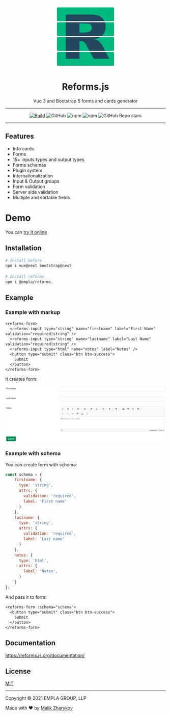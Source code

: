 
<div align="center">
<img src="./content/reforms.png" width="200" alt="Reforms.js">

# Reforms.js

Vue 3 and Bootstrap 5 forms and cards generator

---

[![Build](https://github.com/empla/reforms/actions/workflows/build.yml/badge.svg)](https://github.com/empla/reforms/actions/workflows/build.yml)
![GitHub](https://img.shields.io/github/license/empla/reforms)
![npm](https://img.shields.io/npm/v/@empla/reforms)
![npm](https://img.shields.io/npm/dt/@empla/reforms)
![GitHub Repo stars](https://img.shields.io/github/stars/empla/reforms?style=social)

---

</div>

## Features

- Info cards
- Forms
- 15+ inputs types and output types
- Forms schemas
- Plugin system
- Internationalization
- Input & Output groups
- Form validation
- Server side validation
- Multiple and sortable fields

# Demo

You can [try it online](https://codesandbox.io/s/reforms-demo-jbpyv) 


## Installation

```sh
# Install before
npm i vue@next bootstrap@next

# Install reforms
npm i @empla/reforms
```

## Example

### Example with markup

```vue
<reforms-form>
  <reforms-input type="string" name="firstname" label="First Name" validation="required|string" />
  <reforms-input type="string" name="lastname" label="Last Name" validation="required|string" />
  <reforms-input type="html" name="notes" label="Notes" />
  <button type="submit" class="btn btn-success">
    Submit
  </button>
</reforms-form>
```

It creates form:

![Form](content/form1.png)

### Example with schema

You can create form with schema:

```js
const schema = {
    firstname: {
      type: 'string',
      attrs: {
        validation: 'required',
        label: 'First name'
      }
    },
    lastname: {
      type: 'string',
      attrs: {
        validation: 'required',
        label: 'Last name'
      }
    },
    notes: {
      type: 'html',
      attrs: {
        label: 'Notes',
      }
    }
};
```

And pass it to form:

```vue
<reforms-form :schema="schema">
  <button type="submit" class="btn btn-success">
    Submit
  </button>
</reforms-form>
```

## Documentation

https://reforms.js.org/documentation/

## License

[MIT](LICENSE)

---

Copyright &copy; 2021 EMPLA GROUP, LLP

Made with ❤️ 
by [Malik Zharykov](https://github.com/malikzh)️
